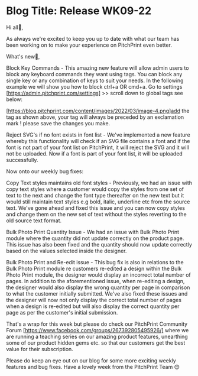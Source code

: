 # **Blog Title**: Release WK09-22

Hi all👋,

As always we're excited to keep you up to date with what our team has been working on to make your experience on PitchPrint even better.

What's new🚀,

Block Key Commands - This amazing new feature will allow admin users to block any keyboard commands they want using tags. You can block any
single key or any combination of keys to suit your needs. In the following example we will show you how to block ctrl+a OR cmd+a. Go to
settings [https://admin.pitchprint.com/settings] >> scroll down to global tags see below:

[https://blog.pitchprint.com/content/images/2022/03/image-4.png]add the tag as shown above, your tag will always be preceded by an
exclamation mark ! please save the changes you make.

Reject SVG's if no font exists in font list - We've implemented a new feature whereby this functionality will check if an SVG file contains
a font and if the font is not part of your font list on PitchPrint, it will reject the SVG and it will not be uploaded. Now if a font is
part of your font list, it will be uploaded successfully.

Now onto our weekly bug fixes:

Copy Text styles maintains old font styles - Previously, we had an issue with copy text styles where a customer would copy the styles from
one set of text to the next and change the font type thereafter on the new text but it would still maintain text styles e.g bold, italic,
underline etc from the source text. We've gone ahead and fixed this issue and you can now copy styles and change them on the new set of text
without the styles reverting to the old source text format.

Bulk Photo Print Quantity Issue - We had an issue with Bulk Photo Print module where the quantity did not update correctly on the product
page. This issue has also been fixed and the quantity should now update correctly based on the values selected inside the designer.

Bulk Photo Print and Re-edit issue - This bug fix is also in relations to the Bulk Photo Print module re customers re-edited a design within
the Bulk Photo Print module, the designer would display an incorrect total number of pages. In addition to the aforementioned issue, when
re-editing a design, the designer would also display the wrong quantity per page in comparison to what the customer initially submitted.
We've also fixed these issues and the designer will now not only display the correct total number of pages when a design is re-edited but
will also display the correct quantity per page as per the customer's initial submission.

That's a wrap for this week but please do check our PitchPrint Community Forum [https://www.facebook.com/groups/267392805495926/] where we
are running a teaching series on our amazing product features, unearthing some of our product hidden gems etc. so that our customers get the
best value for their subscription.

Please do keep an eye out on our blog for some more exciting weekly features and bug fixes. Have a lovely week from the PitchPrint Team 😊



